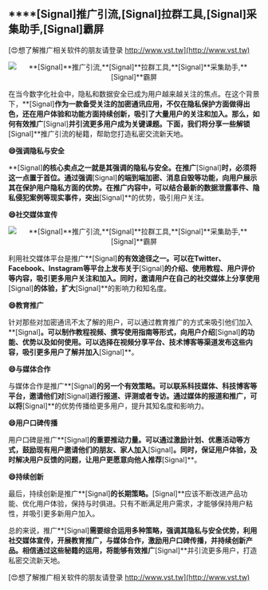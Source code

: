 ## ****[Signal]**推广引流,**[Signal]**拉群工具,**[Signal]**采集助手,**[Signal]**霸屏**

[😍想了解推广相关软件的朋友请登录 http://www.vst.tw](http://www.vst.tw)

 <center><img src="https://vst.tw/MP4/tuiguang/png/0.png" alt="**[Signal]**推广引流,**[Signal]**拉群工具,**[Signal]**采集助手,**[Signal]**霸屏"></center>

在当今数字化社会中，隐私和数据安全已成为用户越来越关注的焦点。在这个背景下，**[Signal]**作为一款备受关注的加密通讯应用，不仅在隐私保护方面做得出色，还在用户体验和功能方面持续创新，吸引了大量用户的关注和加入。那么，如何有效推广**[Signal]**并引流更多用户成为关键课题。下面，我们将分享一些解锁**[Signal]**推广引流的秘籍，帮助您打造私密交流新天地。

**😄强调隐私与安全**

**[Signal]**的核心卖点之一就是其强调的隐私与安全。在推广**[Signal]**时，必须将这一点置于首位。通过强调**[Signal]**的端到端加密、消息自毁等功能，向用户展示其在保护用户隐私方面的优势。在推广内容中，可以结合最新的数据泄露事件、隐私侵犯案例等现实事件，突出**[Signal]**的优势，吸引用户关注。

**😄社交媒体宣传**

 <center><img src="https://vst.tw/MP4/tuiguang/png/3.png" alt="**[Signal]**推广引流,**[Signal]**拉群工具,**[Signal]**采集助手,**[Signal]**霸屏"></center>

利用社交媒体平台是推广**[Signal]**的有效途径之一。可以在Twitter、Facebook、Instagram等平台上发布关于**[Signal]**的介绍、使用教程、用户评价等内容，吸引更多用户关注和加入。同时，邀请用户在自己的社交媒体上分享使用**[Signal]**的体验，扩大**[Signal]**的影响力和知名度。

**😄教育推广**

针对那些对加密通讯不太了解的用户，可以通过教育推广的方式来吸引他们加入**[Signal]**。可以制作教程视频、撰写使用指南等形式，向用户介绍**[Signal]**的功能、优势以及如何使用。可以选择在视频分享平台、技术博客等渠道发布这些内容，吸引更多用户了解并加入**[Signal]**。

**😄与媒体合作**

与媒体合作是推广**[Signal]**的另一个有效策略。可以联系科技媒体、科技博客等平台，邀请他们对**[Signal]**进行报道、评测或者专访。通过媒体的报道和推广，可以将**[Signal]**的优势传播给更多用户，提升其知名度和影响力。

**😄用户口碑传播**

用户口碑是推广**[Signal]**的重要推动力量。可以通过激励计划、优惠活动等方式，鼓励现有用户邀请他们的朋友、家人加入**[Signal]**。同时，保证用户体验，及时解决用户反馈的问题，让用户更愿意向他人推荐**[Signal]**。

**😄持续创新**

最后，持续创新是推广**[Signal]**的长期策略。**[Signal]**应该不断改进产品功能、优化用户体验，保持与时俱进。只有不断满足用户需求，才能够保持用户粘性，并吸引更多新用户加入。

总的来说，推广**[Signal]**需要综合运用多种策略，强调其隐私与安全优势，利用社交媒体宣传，开展教育推广，与媒体合作，激励用户口碑传播，并持续创新产品。相信通过这些秘籍的运用，将能够有效推广**[Signal]**并引流更多用户，打造私密交流新天地。

[😍想了解推广相关软件的朋友请登录 http://www.vst.tw](http://www.vst.tw)



